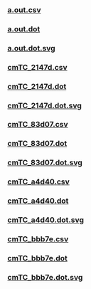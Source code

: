 ### [a.out.csv](a.out.csv)
### [a.out.dot](a.out.dot)
### [a.out.dot.svg](a.out.dot.svg)
### [cmTC_2147d.csv](cmTC_2147d.csv)
### [cmTC_2147d.dot](cmTC_2147d.dot)
### [cmTC_2147d.dot.svg](cmTC_2147d.dot.svg)
### [cmTC_83d07.csv](cmTC_83d07.csv)
### [cmTC_83d07.dot](cmTC_83d07.dot)
### [cmTC_83d07.dot.svg](cmTC_83d07.dot.svg)
### [cmTC_a4d40.csv](cmTC_a4d40.csv)
### [cmTC_a4d40.dot](cmTC_a4d40.dot)
### [cmTC_a4d40.dot.svg](cmTC_a4d40.dot.svg)
### [cmTC_bbb7e.csv](cmTC_bbb7e.csv)
### [cmTC_bbb7e.dot](cmTC_bbb7e.dot)
### [cmTC_bbb7e.dot.svg](cmTC_bbb7e.dot.svg)
